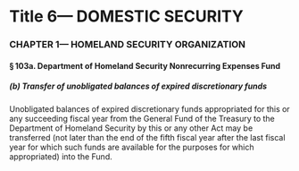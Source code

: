 
# Title 6— DOMESTIC SECURITY
### CHAPTER 1— HOMELAND SECURITY ORGANIZATION
#### § 103a. Department of Homeland Security Nonrecurring Expenses Fund
##### (b) Transfer of unobligated balances of expired discretionary funds

Unobligated balances of expired discretionary funds appropriated for this or any succeeding fiscal year from the General Fund of the Treasury to the Department of Homeland Security by this or any other Act may be transferred (not later than the end of the fifth fiscal year after the last fiscal year for which such funds are available for the purposes for which appropriated) into the Fund.
